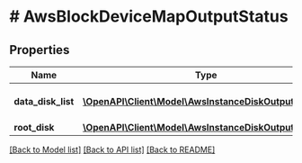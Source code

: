 # # AwsBlockDeviceMapOutputStatus

## Properties

Name | Type | Description | Notes
------------ | ------------- | ------------- | -------------
**data_disk_list** | [**\OpenAPI\Client\Model\AwsInstanceDiskOutputStatus[]**](AwsInstanceDiskOutputStatus.md) | Data disks of the instance. | [optional]
**root_disk** | [**\OpenAPI\Client\Model\AwsInstanceDiskOutputStatus**](AwsInstanceDiskOutputStatus.md) |  | [optional]

[[Back to Model list]](../../README.md#models) [[Back to API list]](../../README.md#endpoints) [[Back to README]](../../README.md)
